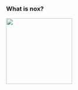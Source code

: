 ### What is nox?
<a href="https://github.com/Thiagonox">
<img height="180em" src="https://github-readme-stats.vercel.app/api?username=Thiagonox&show_icons=true&theme=dracula&include_all_commits=true&count_private=true"/>
